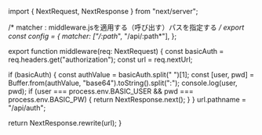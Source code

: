 import { NextRequest, NextResponse } from "next/server";

/*
matcher : middleware.jsを適用する（呼び出す）パスを指定する
*/
export const config = {
  matcher: ["/:path*", "/api/:path*"],
};

export function middleware(req: NextRequest) {
  const basicAuth = req.headers.get("authorization");
  const url = req.nextUrl;

  if (basicAuth) {
    const authValue = basicAuth.split(" ")[1];
    const [user, pwd] = Buffer.from(authValue, "base64").toString().split(":");
    console.log(user, pwd);
    if (user === process.env.BASIC_USER && pwd === process.env.BASIC_PW) {
      return NextResponse.next();
    }
  }
  url.pathname = "/api/auth";

  return NextResponse.rewrite(url);
}
